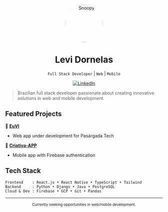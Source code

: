 <div align="center">
  <img src="https://media.npr.org/assets/img/2023/12/18/231203-0504bde00f146894da83073bba9464e2c42f4c39.png" alt="Snoopy" width="120px" style="border-radius: 50%; align-left"/>

  # Levi Dornelas
  `Full Stack Developer` | `Web` | `Mobile`

  [![LinkedIn](https://img.shields.io/badge/LinkedIn-Connect-blue?style=flat-square&logo=linkedin)](https://linkedin.com/in/levi-dornelas-1834592b7)
</div>

> Brazilian full stack developer passionate about creating innovative solutions in web and mobile development.

## Featured Projects

🚀 **[EuVI](https://github.com/levidornelas/euvi-reactjs)**
- Web app under development for Pasárgada Tech

📱 **[Criativa-APP](https://github.com/levidornelas/criativa_front)**
- Mobile app with Firebase authentication

## Tech Stack

```
Frontend    : React.js • React Native • TypeScript • Tailwind
Backend     : Python • Django • Java • PostgreSQL
Cloud & Dev : Firebase • GCP • Git • Pandas
```

---

<div align="center">
  <sub>Currently seeking opportunities in web/mobile development.</sub>
</div>
